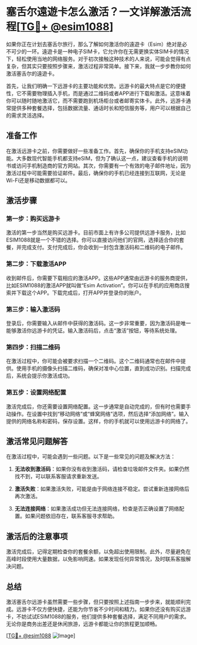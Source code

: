 # 塞舌尔遠遊卡怎么激活？一文详解激活流程[[TG💪+ @esim1088](https://t.me/s/esim1088)]

如果你正在计划去塞舌尔旅行，那么了解如何激活你的遠遊卡（Esim）绝对是必不可少的一环。遠遊卡是一种电子SIM卡，它允许你在无需更换实体SIM卡的情况下，轻松使用当地的网络服务。对于初次接触这种技术的人来说，可能会觉得有点复杂，但其实只要按照步骤来，激活过程非常简单。接下来，我就一步步教你如何激活塞舌尔的遠遊卡。

首先，让我们明确一下远游卡的主要功能和优势。远游卡的最大特点是它的便捷性，它不需要物理插入手机，而是通过二维码或者APP进行下载和激活。这意味着你可以随时随地激活它，而不需要跑到机场柜台或者邮寄实体卡。此外，远游卡通常提供多种套餐选择，包括数据流量、通话时长和短信服务等，用户可以根据自己的需求灵活选择。

## 准备工作

在激活远游卡之前，你需要做好一些准备工作。首先，确保你的手机支持eSIM功能。大多数现代智能手机都支持eSIM，但为了确认这一点，建议查看手机的说明书或访问手机制造商的官方网站。其次，你需要有一个有效的电子邮件地址，因为激活过程中可能需要验证邮件。最后，确保你的手机已经连接到互联网，无论是Wi-Fi还是移动数据都可以。

## 激活步骤

### 第一步：购买远游卡

激活的第一步当然是购买远游卡。目前市面上有许多公司提供远游卡服务，比如ESIM1088就是一个不错的选择。你可以直接访问他们的官网，选择适合你的套餐，并完成支付。支付完成后，你会收到一封包含激活码和二维码的电子邮件。

### 第二步：下载激活APP

收到邮件后，你需要下载相应的激活APP。这些APP通常由远游卡的服务商提供，比如ESIM1088的激活APP就叫做“Esim Activation”。你可以在手机的应用商店搜索并下载这个APP。下载完成后，打开APP并登录你的账户。

### 第三步：输入激活码

登录后，你需要输入从邮件中获得的激活码。这一步非常重要，因为激活码是唯一能够激活你远游卡的凭证。输入激活码后，点击“激活”按钮，等待系统处理。

### 第四步：扫描二维码

在激活过程中，你可能会被要求扫描一个二维码。这个二维码通常也在邮件中提供。使用手机的摄像头扫描二维码，确保对准中心位置，直到成功识别。扫描完成后，系统会提示你激活成功。

### 第五步：设置网络配置

激活完成后，你还需要设置网络配置。这一步通常是自动完成的，但有时也需要手动操作。在设置中找到“移动网络”或“蜂窝网络”选项，然后选择“添加网络”。输入提供的网络名称和密码，保存设置。这样，你的手机就可以使用远游卡的网络了。

## 激活常见问题解答

在激活过程中，可能会遇到一些问题。以下是一些常见的问题及解决方法：

1. **无法收到激活码**：如果你没有收到激活码，请检查垃圾邮件文件夹。如果仍然找不到，可以联系客服请求重新发送。
   
2. **激活失败**：如果激活失败，可能是由于网络连接不稳定。尝试重新连接网络后再次激活。

3. **无法连接网络**：如果激活成功但无法连接网络，检查是否正确设置了网络配置。如果问题依旧存在，联系客服寻求帮助。

## 激活后的注意事项

激活完成后，记得定期检查你的套餐余额，以免超出使用限制。此外，尽量避免在高峰时段使用大量数据，以免影响网速。如果发现任何异常情况，及时联系客服解决问题。

## 总结

激活塞舌尔远游卡虽然需要一些步骤，但只要按照上述指南一步步来，就能顺利完成。远游卡不仅方便快捷，还能为你节省不少时间和精力。如果你还没有购买远游卡，不妨试试ESIM1088的服务，他们提供多种套餐选择，满足不同用户的需求。无论你是商务出差还是休闲旅游，远游卡都能让你的旅程更加顺畅。

[[TG💪+ @esim1088](https://t.me/s/esim1088) ![Image](https://i.postimg.cc/4NQfJmqS/Snipaste-2025-05-13-00-14-12.png)]